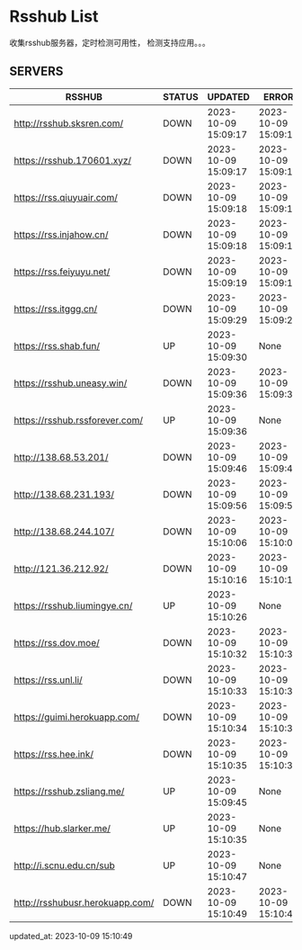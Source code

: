# Rsshub List

收集rsshub服务器，定时检测可用性， 检测支持应用。。。


## SERVERS

|  RSSHUB   | STATUS  | UPDATED  | ERROR  | TWITTER |  
|  ----  | ----  | ----  | ----  | ---- |  
| http://rsshub.sksren.com/ | DOWN | 2023-10-09 15:09:17 | 2023-10-09 15:09:17 |  
| https://rsshub.170601.xyz/ | DOWN | 2023-10-09 15:09:17 | 2023-10-09 15:09:17 |  
| https://rss.qiuyuair.com/ | DOWN | 2023-10-09 15:09:18 | 2023-10-09 15:09:18 |  
| https://rss.injahow.cn/ | DOWN | 2023-10-09 15:09:18 | 2023-10-09 15:09:18 |  
| https://rss.feiyuyu.net/ | DOWN | 2023-10-09 15:09:19 | 2023-10-09 15:09:19 |  
| https://rss.itggg.cn/ | DOWN | 2023-10-09 15:09:29 | 2023-10-09 15:09:29 |  
| https://rss.shab.fun/ | UP | 2023-10-09 15:09:30 | None ||  
| https://rsshub.uneasy.win/ | DOWN | 2023-10-09 15:09:36 | 2023-10-09 15:09:36 |  
| https://rsshub.rssforever.com/ | UP | 2023-10-09 15:09:36 | None ||  
| http://138.68.53.201/ | DOWN | 2023-10-09 15:09:46 | 2023-10-09 15:09:46 |  
| http://138.68.231.193/ | DOWN | 2023-10-09 15:09:56 | 2023-10-09 15:09:56 |  
| http://138.68.244.107/ | DOWN | 2023-10-09 15:10:06 | 2023-10-09 15:10:06 |  
| http://121.36.212.92/ | DOWN | 2023-10-09 15:10:16 | 2023-10-09 15:10:16 |  
| https://rsshub.liumingye.cn/ | UP | 2023-10-09 15:10:26 | None ||  
| https://rss.dov.moe/ | DOWN | 2023-10-09 15:10:32 | 2023-10-09 15:10:32 |  
| https://rss.unl.li/ | DOWN | 2023-10-09 15:10:33 | 2023-10-09 15:10:33 |  
| https://guimi.herokuapp.com/ | DOWN | 2023-10-09 15:10:34 | 2023-10-09 15:10:34 |  
| https://rss.hee.ink/ | DOWN | 2023-10-09 15:10:35 | 2023-10-09 15:10:35 |  
| https://rsshub.zsliang.me/ | UP | 2023-10-09 15:09:45 | None |OK|  
| https://hub.slarker.me/ | UP | 2023-10-09 15:10:35 | None ||  
| http://i.scnu.edu.cn/sub | UP | 2023-10-09 15:10:47 | None ||  
| http://rsshubusr.herokuapp.com/ | DOWN | 2023-10-09 15:10:49 | 2023-10-09 15:10:49 |  
  

updated_at: 2023-10-09 15:10:49  
